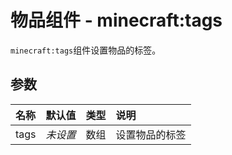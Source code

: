 # 物品组件 - minecraft:tags
`minecraft:tags`组件设置物品的标签。

## 参数

| 名称 | 默认值 | 类型 | 说明  |
|:----------|:----------|:----------|:----------|
| tags | *未设置* | 数组 | 设置物品的标签 |
